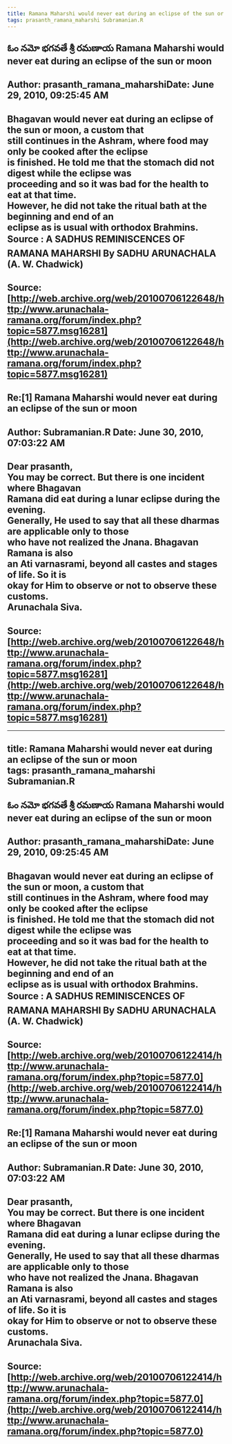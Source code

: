```yaml
--- 
title: Ramana Maharshi would never eat during an eclipse of the sun or moon   
tags: prasanth_ramana_maharshi Subramanian.R  
---  
```

## ఓం నమో భగవతే శ్రీ రమణాయ Ramana Maharshi would never eat during an eclipse of the sun or moon  
Author: prasanth_ramana_maharshiDate: June 29, 2010, 09:25:45 AM  
---  
Bhagavan would never eat during an eclipse of the sun or moon, a custom that  
still continues in the Ashram, where food may only be cooked after the eclipse  
is finished. He told me that the stomach did not digest while the eclipse was  
proceeding and so it was bad for the health to eat at that time.   
However, he did not take the ritual bath at the beginning and end of an  
eclipse as is usual with orthodox Brahmins.   
 **Source** : A SADHUS REMINISCENCES OF RAMANA MAHARSHI By SADHU ARUNACHALA  
(A. W. Chadwick)
 ---  
Source:[http://web.archive.org/web/20100706122648/http://www.arunachala-ramana.org/forum/index.php?topic=5877.msg16281](http://web.archive.org/web/20100706122648/http://www.arunachala-ramana.org/forum/index.php?topic=5877.msg16281)   
---  

## Re:[1] Ramana Maharshi would never eat during an eclipse of the sun or moon  
Author: Subramanian.R       Date: June 30, 2010, 07:03:22 AM  
---  
Dear prasanth,   
You may be correct. But there is one incident where Bhagavan   
Ramana did eat during a lunar eclipse during the evening.   
Generally, He used to say that all these dharmas are applicable only to those  
who have not realized the Jnana. Bhagavan Ramana is also   
an Ati varnasrami, beyond all castes and stages of life. So it is   
okay for Him to observe or not to observe these customs.   
Arunachala Siva.
 ---  
Source:[http://web.archive.org/web/20100706122648/http://www.arunachala-ramana.org/forum/index.php?topic=5877.msg16281](http://web.archive.org/web/20100706122648/http://www.arunachala-ramana.org/forum/index.php?topic=5877.msg16281)   
---  

--- 
title: Ramana Maharshi would never eat during an eclipse of the sun or moon   
tags: prasanth_ramana_maharshi Subramanian.R  
---  
## ఓం నమో భగవతే శ్రీ రమణాయ Ramana Maharshi would never eat during an eclipse of the sun or moon  
Author: prasanth_ramana_maharshiDate: June 29, 2010, 09:25:45 AM  
---  
Bhagavan would never eat during an eclipse of the sun or moon, a custom that  
still continues in the Ashram, where food may only be cooked after the eclipse  
is finished. He told me that the stomach did not digest while the eclipse was  
proceeding and so it was bad for the health to eat at that time.   
However, he did not take the ritual bath at the beginning and end of an  
eclipse as is usual with orthodox Brahmins.   
 **Source** : A SADHUS REMINISCENCES OF RAMANA MAHARSHI By SADHU ARUNACHALA  
(A. W. Chadwick)
 ---  
Source:[http://web.archive.org/web/20100706122414/http://www.arunachala-ramana.org/forum/index.php?topic=5877.0](http://web.archive.org/web/20100706122414/http://www.arunachala-ramana.org/forum/index.php?topic=5877.0)   
---  

## Re:[1] Ramana Maharshi would never eat during an eclipse of the sun or moon  
Author: Subramanian.R       Date: June 30, 2010, 07:03:22 AM  
---  
Dear prasanth,   
You may be correct. But there is one incident where Bhagavan   
Ramana did eat during a lunar eclipse during the evening.   
Generally, He used to say that all these dharmas are applicable only to those  
who have not realized the Jnana. Bhagavan Ramana is also   
an Ati varnasrami, beyond all castes and stages of life. So it is   
okay for Him to observe or not to observe these customs.   
Arunachala Siva.
 ---  
Source:[http://web.archive.org/web/20100706122414/http://www.arunachala-ramana.org/forum/index.php?topic=5877.0](http://web.archive.org/web/20100706122414/http://www.arunachala-ramana.org/forum/index.php?topic=5877.0)   
---  

